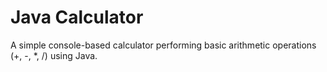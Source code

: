 # Java Calculator
A simple console-based calculator performing basic arithmetic operations (+, -, *, /) using Java.
